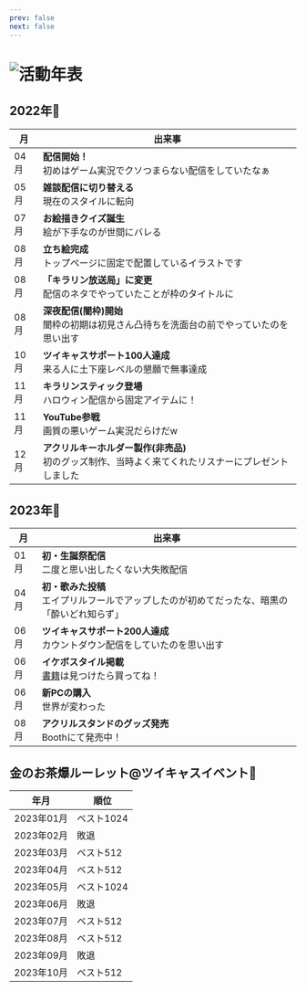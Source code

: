 ```yaml
---
prev: false
next: false
---
```


# ![活動年表](/tit_history_01.png)

## 2022年📅

| 月 | 出来事 |
| - | - |
| 04月 | **配信開始！**<br>初めはゲーム実況でクソつまらない配信をしていたなぁ |
| 05月 | **雑談配信に切り替える**<br>現在のスタイルに転向 |
| 07月 | **お絵描きクイズ誕生**<br>絵が下手なのが世間にバレる |
| 08月 | **立ち絵完成**<br>トップページに固定で配置しているイラストです |
| 08月 | **「キラリン放送局」に変更**<br>配信のネタでやっていたことが枠のタイトルに |
| 08月 | **深夜配信(闇枠)開始**<br>闇枠の初期は初見さん凸待ちを洗面台の前でやっていたのを思い出す |
| 10月 | **ツイキャスサポート100人達成**<br>来る人に土下座レベルの懇願で無事達成 |
| 11月 | **キラリンスティック登場**<br>ハロウィン配信から固定アイテムに！ |
| 11月 | **YouTube参戦**<br>画質の悪いゲーム実況だらけだw |
| 12月 | **アクリルキーホルダー製作(非売品)**<br>初のグッズ制作、当時よく来てくれたリスナーにプレゼントしました |

## 2023年📅

| 月 | 出来事 |
| - | - |
| 01月 | **初・生誕祭配信**<br>二度と思い出したくない大失敗配信 |
| 04月 | **初・歌みた投稿**<br>エイプリルフールでアップしたのが初めてだったな、暗黒の「酔いどれ知らず」 |
| 06月 | **ツイキャスサポート200人達成**<br>カウントダウン配信をしていたのを思い出す |
| 06月 | **イケボスタイル掲載**<br>[書籍](https://x.com/ikebo_style/status/1667094187618041858?s=20)は見つけたら買ってね！ |
| 06月 | **新PCの購入**<br>世界が変わった |
| 08月 | **アクリルスタンドのグッズ発売**<br>Boothにて発売中！ |

## 金のお茶爆ルーレット@ツイキャスイベント🍵

| 年月 | 順位 |
| - | - |
| 2023年01月 | ベスト1024 |
| 2023年02月 | 敗退 |
| 2023年03月 | ベスト512 |
| 2023年04月 | ベスト512 |
| 2023年05月 | ベスト1024 |
| 2023年06月 | 敗退 |
| 2023年07月 | ベスト512 |
| 2023年08月 | ベスト512 |
| 2023年09月 | 敗退 |
| 2023年10月 | ベスト512 |



